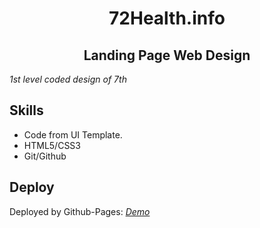 <h1 style="text-align: center">72Health.info</h1>

<h2 style="text-align: center"> Landing Page Web Design</h2>

_1st level coded design of 7th_

## Skills

- Code from UI Template.
- HTML5/CSS3
- Git/Github

## Deploy

Deployed by Github-Pages: _[Demo](https://imsabry.github.io/72Health.info/)_
